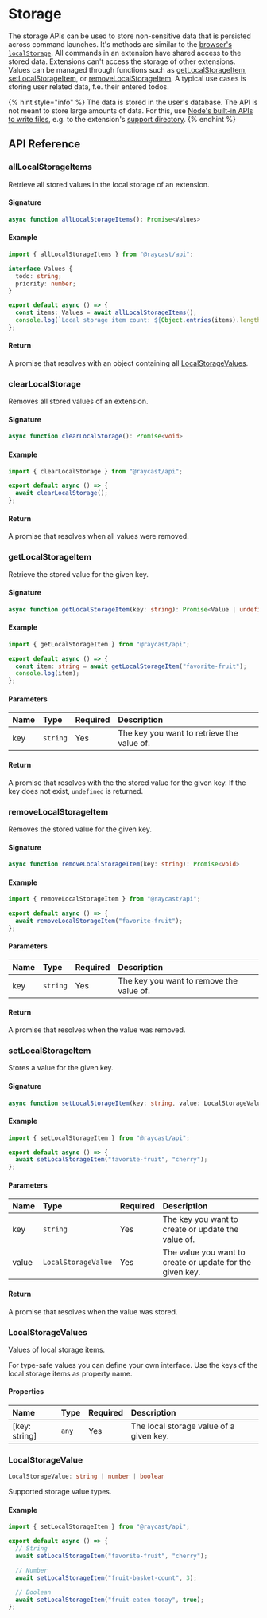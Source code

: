 # Storage

The storage APIs can be used to store non-sensitive data that is persisted across command launches. It's methods are similar to the [browser's `localStorage`](https://developer.mozilla.org/en-US/docs/Web/API/Window/localStorage). All commands in an extension have shared access to the stored data. Extensions can't access the storage of other extensions. Values can be managed through functions such as [getLocalStorageItem](storage.md#getLocalStorageItem), [setLocalStorageItem](storage.md#setLocalStorageItem), or [removeLocalStorageItem](storage.md#removeLocalStorageItem). A typical use cases is storing user related data, f.e. their entered todos.

{% hint style="info" %}
The data is stored in the user's database. The API is not meant to store large amounts of data. For this, use [Node's built-in APIs to write files](https://nodejs.dev/learn/writing-files-with-nodejs), e.g. to the extension's [support directory](environment.md#environment).
{% endhint %}

## API Reference

### allLocalStorageItems

Retrieve all stored values in the local storage of an extension.

#### Signature

```typescript
async function allLocalStorageItems(): Promise<Values>
```

#### Example

```typescript
import { allLocalStorageItems } from "@raycast/api";

interface Values {
  todo: string;
  priority: number;
}

export default async () => {
  const items: Values = await allLocalStorageItems();
  console.log(`Local storage item count: ${Object.entries(items).length}`);
};
```

#### Return

A promise that resolves with an object containing all [LocalStorageValues](../storage.md#localstoragevalues).

### clearLocalStorage

Removes all stored values of an extension.

#### Signature

```typescript
async function clearLocalStorage(): Promise<void>
```

#### Example

```typescript
import { clearLocalStorage } from "@raycast/api";

export default async () => {
  await clearLocalStorage();
};
```

#### Return

A promise that resolves when all values were removed.

### getLocalStorageItem

Retrieve the stored value for the given key.

#### Signature

```typescript
async function getLocalStorageItem(key: string): Promise<Value | undefined>
```

#### Example

```typescript
import { getLocalStorageItem } from "@raycast/api";

export default async () => {
  const item: string = await getLocalStorageItem("favorite-fruit");
  console.log(item);
};
```

#### Parameters

| Name | Type | Required | Description |
| :--- | :--- | :--- | :--- |
| key | `string` | Yes | The key you want to retrieve the value of. |

#### Return

A promise that resolves with the the stored value for the given key. If the key does not exist, `undefined` is returned.

### removeLocalStorageItem

Removes the stored value for the given key.

#### Signature

```typescript
async function removeLocalStorageItem(key: string): Promise<void>
```

#### Example

```typescript
import { removeLocalStorageItem } from "@raycast/api";

export default async () => {
  await removeLocalStorageItem("favorite-fruit");
};
```

#### Parameters

| Name | Type | Required | Description |
| :--- | :--- | :--- | :--- |
| key | `string` | Yes | The key you want to remove the value of. |

#### Return

A promise that resolves when the value was removed.

### setLocalStorageItem

Stores a value for the given key.

#### Signature

```typescript
async function setLocalStorageItem(key: string, value: LocalStorageValue): Promise<void>
```

#### Example

```typescript
import { setLocalStorageItem } from "@raycast/api";

export default async () => {
  await setLocalStorageItem("favorite-fruit", "cherry");
};
```

#### Parameters

| Name | Type | Required | Description |
| :--- | :--- | :--- | :--- |
| key | `string` | Yes | The key you want to create or update the value of. |
| value | `LocalStorageValue` | Yes | The value you want to create or update for the given key. |

#### Return

A promise that resolves when the value was stored.

### LocalStorageValues

Values of local storage items.

For type-safe values you can define your own interface. Use the keys of the local storage items as property name.

#### Properties

| Name | Type | Required | Description |
| :--- | :--- | :--- | :--- |
| [key: string] | `any` | Yes | The local storage value of a given key. |

### LocalStorageValue

```typescript
LocalStorageValue: string | number | boolean
```

Supported storage value types.

#### Example

```typescript
import { setLocalStorageItem } from "@raycast/api";

export default async () => {
  // String
  await setLocalStorageItem("favorite-fruit", "cherry");

  // Number
  await setLocalStorageItem("fruit-basket-count", 3);

  // Boolean
  await setLocalStorageItem("fruit-eaten-today", true);
};
```
